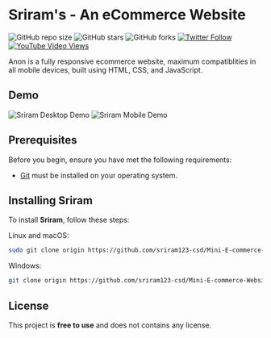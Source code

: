 # Sriram's - An eCommerce Website

![GitHub repo size](https://img.shields.io/github/repo-size/codewithsadee/anon-ecommerce-website)
![GitHub stars](https://img.shields.io/github/stars/codewithsadee/anon-ecommerce-website?style=social)
![GitHub forks](https://img.shields.io/github/forks/codewithsadee/anon-ecommerce-website?style=social)
[![Twitter Follow](https://img.shields.io/twitter/follow/codewithsadee_?style=social)](https://twitter.com/intent/follow?screen_name=codewithsadee_)
[![YouTube Video Views](https://img.shields.io/youtube/views/3l8Lob4ysI0?style=social)](https://youtu.be/3l8Lob4ysI0)

Anon is a fully responsive ecommerce website, maximum compatiblities in all mobile devices, built using HTML, CSS, and JavaScript.

## Demo

![Sriram Desktop Demo](./website-demo-image/desktop.png "Desktop Demo")
![Sriram Mobile Demo](./website-demo-image/mobile.png "Mobile Demo")

## Prerequisites

Before you begin, ensure you have met the following requirements:

* [Git](https://git-scm.com/downloads "Download Git") must be installed on your operating system.

## Installing Sriram

To install **Sriram**, follow these steps:

Linux and macOS:

```bash
sudo git clone origin https://github.com/sriram123-csd/Mini-E-commerce-Website.git

```

Windows:

```bash
git clone origin https://github.com/sriram123-csd/Mini-E-commerce-Website.git
```

## License

This project is **free to use** and does not contains any license.
